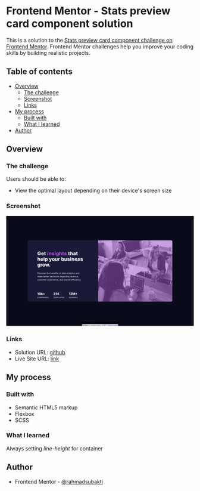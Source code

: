 # Frontend Mentor - Stats preview card component solution

This is a solution to the [Stats preview card component challenge on Frontend Mentor](https://www.frontendmentor.io/challenges/stats-preview-card-component-8JqbgoU62). Frontend Mentor challenges help you improve your coding skills by building realistic projects. 

## Table of contents

- [Overview](#overview)
  - [The challenge](#the-challenge)
  - [Screenshot](#screenshot)
  - [Links](#links)
- [My process](#my-process)
  - [Built with](#built-with)
  - [What I learned](#what-i-learned)
- [Author](#author)

## Overview

### The challenge

Users should be able to:

- View the optimal layout depending on their device's screen size

### Screenshot

![](./screenshot.png)

### Links

- Solution URL: [github](https://github.com/rahmadsubakti/Stats-preview-card-component---FrontendMentor)
- Live Site URL: [link](https://rahmad-subakti-stats-preview-card-component-frontend-mentor.vercel.app/)

## My process

### Built with

- Semantic HTML5 markup
- Flexbox
- SCSS


### What I learned

Always setting <i>line-height</i> for container

## Author

- Frontend Mentor - [@rahmadsubakti](https://www.frontendmentor.io/profile/rahmadsubakti)
